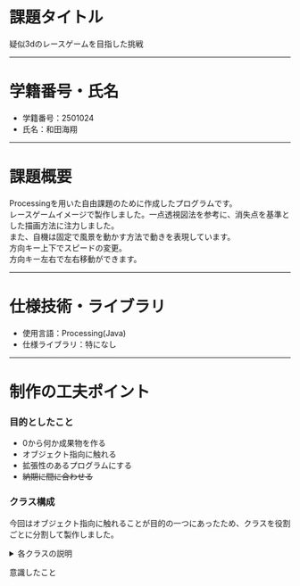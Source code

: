 # 課題タイトル <br>
疑似3dのレースゲームを目指した挑戦<br>
***
# 学籍番号・氏名<br>
- 学籍番号：2501024<br>
- 氏名：和田海翔<br>
***
# 課題概要<br>
Processingを用いた自由課題のために作成したプログラムです。<br>
レースゲームイメージで製作しました。一点透視図法を参考に、消失点を基準とした描画方法に注力しました。<br>
また、自機は固定で風景を動かす方法で動きを表現しています。<br>
方向キー上下でスピードの変更。<br>
方向キー左右で左右移動ができます。<br>
***
# 仕様技術・ライブラリ
- 使用言語：Processing(Java)<br>
- 仕様ライブラリ：特になし
***
# 制作の工夫ポイント
### 目的としたこと<br>
- 0から何か成果物を作る<br>
- オブジェクト指向に触れる<br>
- 拡張性のあるプログラムにする<br>
- ~~納期に間に合わせる~~<br>
### クラス構成<br>
今回はオブジェクト指向に触れることが目的の一つにあったため、クラスを役割ごとに分割して製作しました。<br>
<details><summary>各クラスの説明</summary>

main<br>
gameクラスを呼び出して、ゲームを動かします。<br>
ウインドウサイズの設定や日本語フォントの呼び出しなど、ゲーム以前の段階の設定も行っています。<br>
GameManager<br>
クラスを統括するクラスです。後述のクラスたちを呼び出して、生成、描画、更新、入力を管理します。<br>
GamePrameter<br>
各クラスに与えるパラメーターたちを管理するクラスです。複数のクラスが横断して参照する数値などを一括管理しています。<br>
入力もこのクラスにGameManagerから渡されたのち、数値処理をして他パラメータに渡します。<br>
Vertex<br>
消失点とy軸上の任意の点を引数として、x=n,y=0で定義される近点Npで形成されるパース線と<br>
y軸に直行かつ任意の点を通る直線との交点を返します。<br>

> [!NOTE]  
> 結局何？
＞→基準と基準からの距離を与えれば目的の場所を返してくれます。

car<br>
車を管理するクラスです。描画やハンドルの入力に合わせての変形を管理します。<br>
ground<br>
地面を描画します。<br>

</details>

意識したこと



